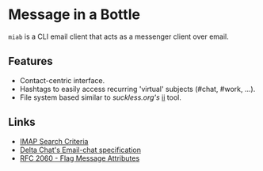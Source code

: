 # Message in a Bottle
`miab` is a CLI email client that acts as a messenger client over email.

## Features
* Contact-centric interface.
* Hashtags to easily access recurring 'virtual' subjects (#chat, #work, ...).
* File system based similar to *suckless.org's* [ii](https://tools.suckless.org/ii/) tool.

## Links
* [IMAP Search Criteria](https://gist.github.com/martinrusev/6121028)
* [Delta Chat's Email-chat specification](https://github.com/deltachat/spec/blob/master/spec.md)
* [RFC 2060 - Flag Message Attributes](https://tools.ietf.org/html/rfc2060.html#section-2.3.2)
